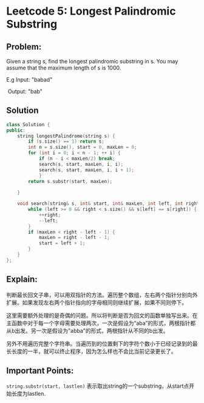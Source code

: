 # Leetcode 5: Longest Palindromic Substring

## Problem:

Given a string s, find the longest palindromic substring in s. You may assume that the maximum length of s is 1000.

E.g    Input: "babad"

​		 Output: "bab"

## Solution

```c++
class Solution {
public:
    string longestPalindrome(string s) {
        if (s.size() == 1) return s;
        int n = s.size(), start = 0, maxLen = 0;
        for (int i = 0; i < n - 1; ++ i) {
            if (n - i < maxLen/2) break;
            search(s, start, maxLen, i, i);
            search(s, start, maxLen, i, i + 1);
            }
        return s.substr(start, maxLen);
        
    }

    void search(string& s, int& start, int& maxLen, int left, int right) {
        while (left >= 0 && right < s.size() && s[left] == s[right]) {
            ++right;
            --left;
        }
        if (maxLen < right - left - 1) {
            maxLen = right - left - 1;
            start = left + 1;
        }
    }
};
```

## Explain:

判断最长回文子串，可以用双指针的方法。遍历整个数组，左右两个指针分别向外扩展。如果发现左右两个指针指向的字母相同则继续扩展，如果不同则停下。

这里需要额外处理的是奇偶的问题。所以将判断是否为回文的函数单独写出来。在主函数中对于每一个字母需要处理两次，一次是假设为“aba”的形式，两根指针都从b出发。另一次是假设为"abba"的形式，两根指针从不同的b出发。

另外不用遍历完整个字符串。当遍历到的位置剩下的字符个数小于已经记录到的最长长度的一半，就可以终止程序，因为怎么样也不会比当前记录更长了。

## Important Points:

`string.substr(start, lastlen)` 表示取出string的一个substring，从start点开始长度为lastlen.